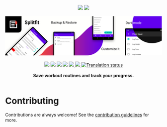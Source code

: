 <p align="center">
<a href="https://play.google.com/store/apps/details?id=com.noahjutz.splitfit"><img src="https://camo.githubusercontent.com/f8cc865a8fa303cbf10e8d0451254fa21c07163dc23a5becc9c174f28f4028f7/68747470733a2f2f706c61792e676f6f676c652e636f6d2f696e746c2f656e5f75732f6261646765732f7374617469632f696d616765732f6261646765732f656e5f62616467655f7765625f67656e657269632e706e67" width="200px"></a>
<a href="https://f-droid.org/packages/com.noahjutz.splitfit.fdroid"><img src="https://camo.githubusercontent.com/0b57d4735ea799e871eca7a7a47eedf9c130a7334cec24572cb89408b4d3669f/68747470733a2f2f6769746c61622e636f6d2f6664726f69642f617274776f726b2f2d2f7261772f6d61737465722f62616467652f6765742d69742d6f6e2d656e2d75732e706e67" width="200px"></a>
<br><br>
<img src="https://raw.githubusercontent.com/noahjutz/SplitfitAssets/main/v2/screenshots/banner.png" />
<br><br>
<a href="https://app.circleci.com/pipelines/github/noahjutz/Splitfit?branch=main"><img src="https://img.shields.io/circleci/build/github/noahjutz/Splitfit/main?logo=circleci" /></a>
<a href="https://github.com/noahjutz/Splitfit/blob/master/LICENSE"><img src="https://img.shields.io/github/license/noahjutz/Splitfit" /></a>
<a href="https://liberapay.com/noahjutz/donate"><img src="https://img.shields.io/badge/donate-liberapay-yellow?logo=liberapay&logoColor=white" /></a>
<a href="https://opensource.guide/how-to-contribute/#how-to-submit-a-contribution"><img src="https://img.shields.io/badge/PRs-welcome-brightgreen.svg" /></a>
<a href="https://github.com/noahjutz/Splitfit/releases"><img src="https://img.shields.io/github/v/release/noahjutz/Splitfit?include_prereleases&logo=github"> </a>
<a href="https://f-droid.org/packages/com.noahjutz.splitfit.fdroid"><img src="https://img.shields.io/f-droid/v/com.noahjutz.splitfit.fdroid?include_prereleases&logo=f-droid"> </a>
<a href="https://weblate.bubu1.eu/engage/splitfit/"><img src="https://weblate.bubu1.eu/widgets/splitfit/-/svg-badge.svg" alt="Translation status" /></a>
<br><br>
<b>Save workout routines and track your progress.</b>
<br><br>
</p>

# Contributing

Contributions are always welcome! See the [contribution guidelines](https://github.com/noahjutz/Splitfit/blob/master/CONTRIBUTING.md) for more.
